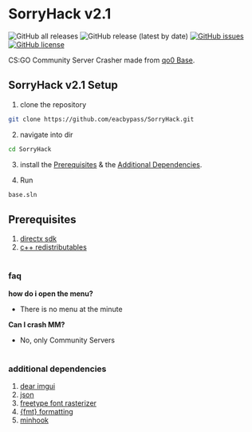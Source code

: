 # SorryHack v2.1
![GitHub all releases](https://img.shields.io/github/downloads/eacbypass/SorryHack/total?color=%23FF8C00&style=flat-square)
![GitHub release (latest by date)](https://img.shields.io/github/v/release/eacbypass/SorryHack?color=%23FF8C00)
[![GitHub issues](https://img.shields.io/github/issues/eacbypass/SorryHack?color=%23FF8C00)](https://github.com/rollraw/qo0-base/issues)
[![GitHub license](https://img.shields.io/github/license/eacbypass/SorryHack?color=%23FF8C00)](https://github.com/rollraw/qo0-base/blob/master/LICENSE)


CS:GO Community Server Crasher made from [qo0 Base](https://github.com/rollraw/qo0-base/).

## SorryHack v2.1 Setup

1. clone the repository

```bash
git clone https://github.com/eacbypass/SorryHack.git
```

2. navigate into dir 

```bash
cd SorryHack
```

3. install the [Prerequisites](https://github.com/eacbypass/SorryHack#prerequisites) & the [Additional Dependencies](https://github.com/eacbypass/SorryHack#additional-dependencies).

4. Run

```bash
base.sln
```

## Prerequisites
1. [directx sdk](https://www.microsoft.com/en-us/download/details.aspx?id=6812)
2. [c++ redistributables](https://support.microsoft.com/en-us/help/2977003/the-latest-supported-visual-c-downloads)

#

### faq
**how do i open the menu?**
- There is no menu at the minute

**Can I crash MM?**
- No, only Community Servers

#

### additional dependencies
1. [dear imgui](https://github.com/ocornut/imgui/)
2. [json](https://github.com/nlohmann/json/)
3. [freetype font rasterizer](https://www.freetype.org/)
4. [{fmt} formatting](https://github.com/fmtlib/fmt/)
5. [minhook](https://github.com/TsudaKageyu/minhook/)
